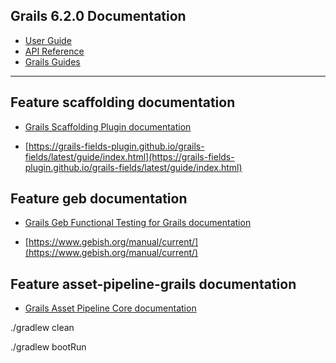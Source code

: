 ## Grails 6.2.0 Documentation

- [User Guide](https://docs.grails.org/6.2.0/guide/index.html)
- [API Reference](https://docs.grails.org/6.2.0/api/index.html)
- [Grails Guides](https://guides.grails.org/index.html)
---

## Feature scaffolding documentation

- [Grails Scaffolding Plugin documentation](https://grails.github.io/scaffolding/latest/groovydoc/)

- [https://grails-fields-plugin.github.io/grails-fields/latest/guide/index.html](https://grails-fields-plugin.github.io/grails-fields/latest/guide/index.html)

## Feature geb documentation

- [Grails Geb Functional Testing for Grails documentation](https://github.com/grails3-plugins/geb#readme)

- [https://www.gebish.org/manual/current/](https://www.gebish.org/manual/current/)

## Feature asset-pipeline-grails documentation

- [Grails Asset Pipeline Core documentation](https://www.asset-pipeline.com/manual/)

./gradlew clean  

./gradlew bootRun